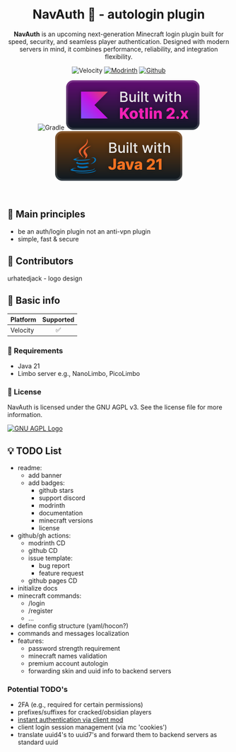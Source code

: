 
<div align="center">

  <h1>NavAuth 🔐 - autologin plugin</h1>
  <p><b>NavAuth</b> is an upcoming next-generation Minecraft login plugin built for speed, security, and seamless player authentication. Designed with modern servers in mind, it combines performance, reliability, and integration flexibility.</p>

  ![Velocity](https://cdn.jsdelivr.net/npm/@intergrav/devins-badges@3/assets/cozy/supported/velocity_vector.svg)
  [![Modrinth](https://cdn.jsdelivr.net/npm/@intergrav/devins-badges@3/assets/cozy/available/modrinth_vector.svg)](https://modrinth.com/plugin/navauth)
  [![Github](https://cdn.jsdelivr.net/npm/@intergrav/devins-badges@3/assets/cozy/available/github_vector.svg)](https://github.com/Navio1430/NavAuth)
  
  ![Gradle](https://cdn.jsdelivr.net/npm/@intergrav/devins-badges@3/assets/cozy/built-with/gradle_vector.svg)
  ![Kotlin](assets/built_with_kotlin.svg)
  ![Java](assets/built_with_java.svg)

</div>
<br>


## 🧱 Main principles
- be an auth/login plugin not an anti-vpn plugin
- simple, fast & secure

## 👥 Contributors

urhatedjack - logo design

## 📘 Basic info

| Platform | Supported |
|-----------|:---------:|
| Velocity | ✅ |

### 🧩 Requirements

* Java 21
* Limbo server e.g., NanoLimbo, PicoLimbo

### 📜 License

NavAuth is licensed under the GNU AGPL v3. See the license file for more information.

[![GNU AGPL Logo](https://www.gnu.org/graphics/agplv3-155x51.png)](https://www.gnu.org/licenses/agpl-3.0.en.html)

## 💡 TODO List

- readme:
   - add banner
   - add badges:
      - github stars
      - support discord
      - modrinth
      - documentation
      - minecraft versions
      - license
- github/gh actions:
   - modrinth CD
   - github CD
   - issue template:
      - bug report
      - feature request
   - github pages CD
- initialize docs
- minecraft commands:
   - /login
   - /register
   - ...
- define config structure (yaml/hocon?)
- commands and messages localization
- features:
   - password strength requirement
   - minecraft names validation
   - premium account autologin
   - forwarding skin and uuid info to backend servers

### Potential TODO's
- 2FA (e.g., required for certain permissions)
- prefixes/suffixes for cracked/obsidian players
- [instant authentication via client mod](https://github.com/Navio1430/LibreLoginProd/issues/39)
- client login session management (via mc 'cookies')
- translate uuid4's to uuid7's and forward them to backend servers as standard uuid
